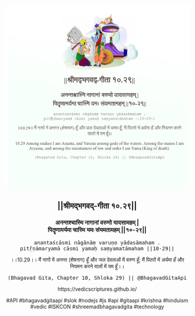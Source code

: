 <img src="../../asset/BG_10_29.png"/>
<center><h2>||श्रीमद्‍भगवद्‍-गीता १०.२९||</h2>
<h3>अनन्तश्चास्मि नागानां वरुणो यादसामहम् |<br/>पितॄणामर्यमा चास्मि यमः संयमतामहम् ||१०-२९||</h3>
<pre>anantaścāsmi nāgānāṃ varuṇo yādasāmaham .<br/>pitṝṇāmaryamā cāsmi yamaḥ saṃyamatāmaham ||10-29||</pre>
<p>।।10.29।। मैं नागों में अनन्त (शेषनाग) हूँ और जल देवताओं में वरुण हूँ; मैं पितरों में अर्यमा हँ और नियमन करने वालों में यम हूँ।।</p>
<pre>(Bhagavad Gita, Chapter 10, Shloka 29) || @BhagavadGitaApi</pre><p>https://vedicscriptures.github.io/</p><p>#API #bhagavadgitaapi #slok #nodejs #js #api #gitaapi #krishna #hinduism #vedic #ISKCON #shreemadbhagavadgita #technology</p></center>